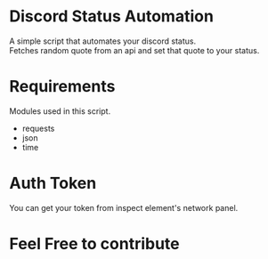 # Discord Status Automation
A simple script that automates your discord status. <br>
Fetches random quote from an api and set that quote to your status.

# Requirements 
Modules used in this script.
 - requests
 - json
 - time

# Auth Token
You can get your token from inspect element's network panel.

# Feel Free to contribute

